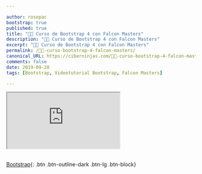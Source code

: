 ```yaml
---

author: rosepac
bootstrap: true
published: true
title: "👨‍🏫 Curso de Bootstrap 4 con Falcon Masters"
description: "👩‍🎨 Curso de Bootstrap 4 con Falcon Masters"
excerpt: "👩‍🎨 Curso de Bootstrap 4 con Falcon Masters"
permalink: /👨‍🏫-curso-bootstrap-4-falcon-masters/
canonical_URL: https://ciberninjas.com/👨‍🏫-curso-bootstrap-4-falcon-masters/
comments: false
date: 2019-09-28
tags: [Bootstrap, Videotutorial Bootstrap, Falcon Masters]

---
```


<div class="embed-responsive embed-responsive-16by9">
  <iframe class="embed-responsive-item" src="https://www.youtube-nocookie.com/embed/videoseries?list=PLhSj3UTs2_yWHrFIVoEkiaiEjDHt9lZAI" allowfullscreen></iframe>
</div><br/>

[<i class="fab fa-bootstrap"></i> Bootstrap](/cursos-tecnologia/#bootstrap-){: .btn .btn-outline-dark .btn-lg .btn-block}
